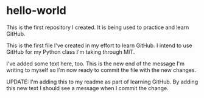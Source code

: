 # hello-world
This is the first repository I created. It is being used to practice and learn GitHub.

This is the first file I've created in my effort to learn GitHub.  I intend to use GitHub for my Python class I'm taking 
through MIT.  

I've added some text here, too.  This is the new end of the message I'm writing to myself so I'm now ready to commit the file with the new changes.

UPDATE: I'm adding this to my readme as part of learning GitHub.  By adding this new text I should see a message when I commit the change.
